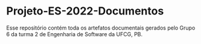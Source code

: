 # Projeto-ES-2022-Documentos

Esse repositório contém toda os artefatos documentais gerados pelo Grupo 6 da turma 2 de Engenharia de Software da UFCG, PB.
